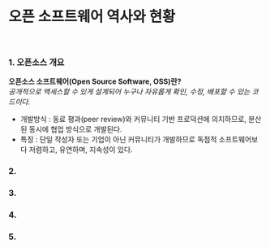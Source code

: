 오픈 소프트웨어 역사와 현황
=====================
<br>

### 1. 오픈소스 개요
__오픈소스 소프트웨어(Open Source Software, OSS)란?__<br>
*공개적으로 액세스할 수 있게 설계되어 누구나 자유롭게 확인, 수정, 배포할 수 있는 코드이다.*
  - 개발방식 : 동료 평과(peer review)와 커뮤니티 기반 프로덕션에 의지하므로, 분산된 동시에 협업 방식으로 개발된다.
  - 특징 : 단일 작성자 또는 기업이 아닌 커뮤니티가 개발하므로 독점적 소프트웨어보다 저렴하고, 유연하며, 지속성이 있다.
### 2.
### 3.
### 4.
### 5.
